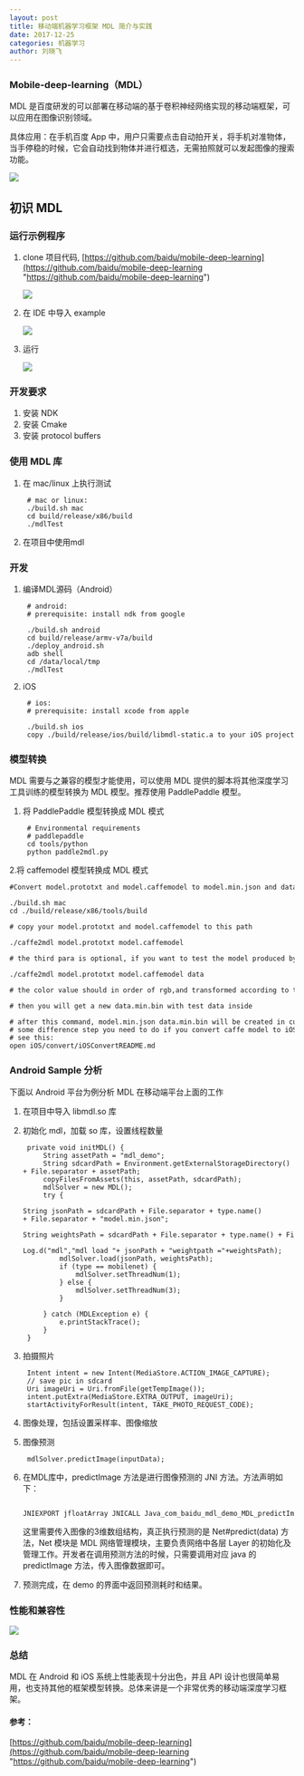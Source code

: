 ```yaml
---
layout: post
title: 移动端机器学习框架 MDL 简介与实践
date: 2017-12-25 
categories: 机器学习
author: 刘晓飞
--- 
```


### Mobile-deep-learning（MDL）

MDL 是百度研发的可以部署在移动端的基于卷积神经网络实现的移动端框架，可以应用在图像识别领域。

具体应用：在手机百度 App 中，用户只需要点击自动拍开关，将手机对准物体，当手停稳的时候，它会自动找到物体并进行框选，无需拍照就可以发起图像的搜索功能。


<img src="/img/ML/mobile_ML_framework_MDL/pen.png" />

## 初识 MDL

### 运行示例程序

1. clone 项目代码,  [https://github.com/baidu/mobile-deep-learning](https://github.com/baidu/mobile-deep-learning "https://github.com/baidu/mobile-deep-learning")

	<img src="/img/ML/mobile_ML_framework_MDL/project_directory.png" />
	
2. 在 IDE 中导入 example

	<img src="/img/ML/mobile_ML_framework_MDL/import_project.png" />

3. 运行

	<img src="/img/ML/mobile_ML_framework_MDL/mouse.png" />

### 开发要求

1. 安装 NDK
2. 安装 Cmake
3. 安装 protocol buffers 

### 使用 MDL 库

1. 在 mac/linux 上执行测试

		# mac or linux:
		./build.sh mac
		cd build/release/x86/build
		./mdlTest

2. 在项目中使用mdl

### 开发

1. 编译MDL源码（Android）

		# android:
		# prerequisite: install ndk from google

		./build.sh android
		cd build/release/armv-v7a/build
		./deploy_android.sh
		adb shell
		cd /data/local/tmp
		./mdlTest

2. iOS

		# ios:
		# prerequisite: install xcode from apple

		./build.sh ios
		copy ./build/release/ios/build/libmdl-static.a to your iOS project

### 模型转换

MDL 需要与之兼容的模型才能使用，可以使用 MDL 提供的脚本将其他深度学习工具训练的模型转换为 MDL 模型。推荐使用 PaddlePaddle 模型。

1. 将 PaddlePaddle 模型转换成 MDL 模式

		# Environmental requirements
		# paddlepaddle
		cd tools/python
		python paddle2mdl.py

2.将 caffemodel 模型转换成 MDL 模式

	#Convert model.prototxt and model.caffemodel to model.min.json and data.min.bin that mdl use

	./build.sh mac
	cd ./build/release/x86/tools/build

	# copy your model.prototxt and model.caffemodel to this path

	./caffe2mdl model.prototxt model.caffemodel

	# the third para is optional, if you want to test the model produced by this script, provide color value array of an image as the third parameter ,like this:

	./caffe2mdl model.prototxt model.caffemodel data

	# the color value should in order of rgb,and transformed according to the model.

	# then you will get a new data.min.bin with test data inside

	# after this command, model.min.json data.min.bin will be created in current
	# some difference step you need to do if you convert caffe model to iOS GPU format
	# see this:
	open iOS/convert/iOSConvertREADME.md

### Android Sample 分析

下面以 Android 平台为例分析 MDL 在移动端平台上面的工作

1. 在项目中导入 libmdl.so 库
2. 初始化 mdl，加载 so 库，设置线程数量

		private void initMDL() {
			String assetPath = "mdl_demo";
			String sdcardPath = Environment.getExternalStorageDirectory() + File.separator + assetPath;
			copyFilesFromAssets(this, assetPath, sdcardPath);
			mdlSolver = new MDL();
			try {
				String jsonPath = sdcardPath + File.separator + type.name() + File.separator + "model.min.json";
				String weightsPath = sdcardPath + File.separator + type.name() + File.separator + "data.min.bin";
				Log.d("mdl","mdl load "+ jsonPath + "weightpath ="+weightsPath);
				mdlSolver.load(jsonPath, weightsPath);
				if (type == mobilenet) {
					mdlSolver.setThreadNum(1);
				} else {
					mdlSolver.setThreadNum(3);
				}

			} catch (MDLException e) {
				e.printStackTrace();
			}
		}

3. 拍摄照片

		Intent intent = new Intent(MediaStore.ACTION_IMAGE_CAPTURE);
		// save pic in sdcard 
		Uri imageUri = Uri.fromFile(getTempImage());
		intent.putExtra(MediaStore.EXTRA_OUTPUT, imageUri);
		startActivityForResult(intent, TAKE_PHOTO_REQUEST_CODE);

4. 图像处理，包括设置采样率、图像缩放
5. 图像预测

		mdlSolver.predictImage(inputData);

6. 在MDL库中，predictImage 方法是进行图像预测的 JNI 方法。方法声明如下：

		JNIEXPORT jfloatArray JNICALL Java_com_baidu_mdl_demo_MDL_predictImage(JNIEnv *env, jclass thiz, jfloatArray buf)

	这里需要传入图像的3维数组结构，真正执行预测的是 Net#predict(data) 方法，Net 模块是 MDL 网络管理模块，主要负责网络中各层 Layer 的初始化及管理工作。开发者在调用预测方法的时候，只需要调用对应 java 的 predictImage 方法，传入图像数据即可。

7. 预测完成，在 demo 的界面中返回预测耗时和结果。

### 性能和兼容性

<img src="/img/ML/mobile_ML_framework_MDL/comparation.png" />

### 总结

MDL 在 Android 和 iOS 系统上性能表现十分出色，并且 API 设计也很简单易用，也支持其他的框架模型转换。总体来讲是一个非常优秀的移动端深度学习框架。

#### 参考：

[https://github.com/baidu/mobile-deep-learning](https://github.com/baidu/mobile-deep-learning "https://github.com/baidu/mobile-deep-learning")